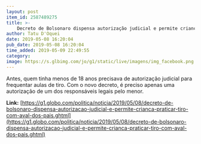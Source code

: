 ```yaml
---
layout: post
item_id: 2587489275
title: >-
    Decreto de Bolsonaro dispensa autorização judicial e permite criança praticar tiro com aval dos pais
author: Tatu D'Oquei
date: 2019-05-08 16:20:04
pub_date: 2019-05-08 16:20:04
time_added: 2019-05-09 22:49:55
category: 
image: https://s.glbimg.com/jo/g1/static/live/imagens/img_facebook.png
---
```


Antes, quem tinha menos de 18 anos precisava de autorização judicial para frequentar aulas de tiro. Com o novo decreto, é preciso apenas uma autorização de um dos responsáveis legais pelo menor.

**Link:** [https://g1.globo.com/politica/noticia/2019/05/08/decreto-de-bolsonaro-dispensa-autorizacao-judicial-e-permite-crianca-praticar-tiro-com-aval-dos-pais.ghtml](https://g1.globo.com/politica/noticia/2019/05/08/decreto-de-bolsonaro-dispensa-autorizacao-judicial-e-permite-crianca-praticar-tiro-com-aval-dos-pais.ghtml)

